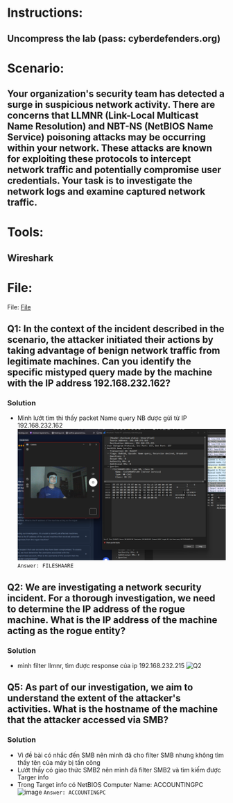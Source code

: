 # Instructions:

   ## Uncompress the lab (pass: cyberdefenders.org)

# Scenario:

## Your organization's security team has detected a surge in suspicious network activity. There are concerns that LLMNR (Link-Local Multicast Name Resolution) and NBT-NS (NetBIOS Name Service) poisoning attacks may be occurring within your network. These attacks are known for exploiting these protocols to intercept network traffic and potentially compromise user credentials. Your task is to investigate the network logs and examine captured network traffic.


# Tools:

   ## Wireshark

# File:
File: [File](LabFile/poisoned_credentials.pcap)

## Q1: In the context of the incident described in the scenario, the attacker initiated their actions by taking advantage of benign network traffic from legitimate machines. Can you identify the specific mistyped query made by the machine with the IP address 192.168.232.162?
### Solution
* Mình lướt tìm thì thấy packet Name query NB được gửi từ IP 192.168.232.162
![image](Image/Q1.png)
`Answer: FILESHAARE`

## Q2: We are investigating a network security incident. For a thorough investigation, we need to determine the IP address of the rogue machine. What is the IP address of the machine acting as the rogue entity?
### Solution
* mình filter llmnr, tìm được response của ip 192.168.232.215
![Q2](https://github.com/LDV-SpaceK/CTF-Learning/assets/151914246/9a0d01da-8a69-4db2-b7b6-fc708cabd3a2)


## Q5: As part of our investigation, we aim to understand the extent of the attacker's activities. What is the hostname of the machine that the attacker accessed via SMB?
### Solution
* Vì đề bài có nhắc đến SMB nên mình đã cho filter SMB nhưng không tìm thấy tên của máy bị tấn công
* Lướt thấy có giao thức SMB2 nên mình đã filter SMB2 và tìm kiếm được Targer info
* Trong Target info có NetBIOS Computer Name: ACCOUNTINGPC
  ![image](Image/Q5.png)
  `Answer: ACCOUNTINGPC`
